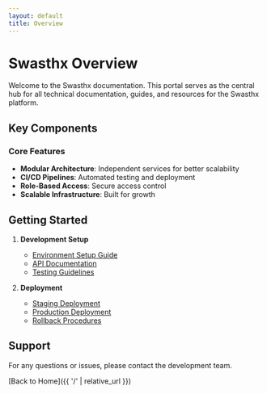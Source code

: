 ```yaml
---
layout: default
title: Overview
---
```


# Swasthx Overview

Welcome to the Swasthx documentation. This portal serves as the central hub for all technical documentation, guides, and resources for the Swasthx platform.

## Key Components

### Core Features
- **Modular Architecture**: Independent services for better scalability
- **CI/CD Pipelines**: Automated testing and deployment
- **Role-Based Access**: Secure access control
- **Scalable Infrastructure**: Built for growth

## Getting Started

1. **Development Setup**
   - [Environment Setup Guide](#)
   - [API Documentation](#)
   - [Testing Guidelines](#)

2. **Deployment**
   - [Staging Deployment](#)
   - [Production Deployment](#)
   - [Rollback Procedures](#)

## Support

For any questions or issues, please contact the development team.

[Back to Home]({{ '/' | relative_url }})
